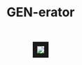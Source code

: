 <h1 align="center"> GEN-erator </h1>
<br>
<p align="center">
<img src="https://github.com/kishanjalan11/GEN-erator/assets/41429552/cfbd3cff-db67-48e1-9e26-cc56d42c3eae"  border="10"/>
</p>
